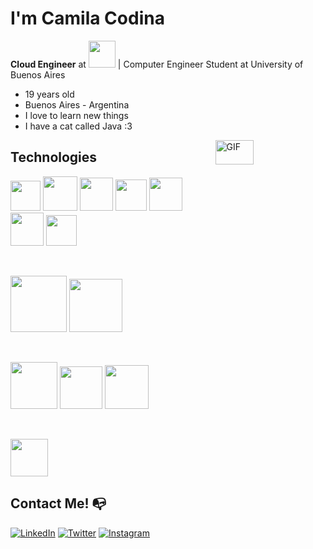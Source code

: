 # I'm Camila Codina 

**Cloud Engineer** at <img src="https://media.giphy.com/media/1oEtaaHzJRlLAa3MG8/giphy.gif" width="43"> | Computer Engineer Student at University of Buenos Aires

- 19 years old 
- Buenos Aires - Argentina 
- I love to learn new things 
- I have a cat called Java :3 

<img width = "35%" align="right" alt="GIF" height="10%" src="https://media.giphy.com/media/LmNwrBhejkK9EFP504/giphy.gif" />


## Technologies

<!--Desarrollo-->
<p align="left">
<img src="https://upload.wikimedia.org/wikipedia/commons/thumb/c/c3/Python-logo-notext.svg/600px-Python-logo-notext.svg.png" width="48">
<img src="https://cdn.iconscout.com/icon/free/png-512/c-programming-569564.png" width="55">
<img src="https://midu.dev/images/tags/node.png" width="53">
<img src="https://impact-hr.com/wp-content/uploads/2017/04/javascript_round.png" width="50">
<img src="https://cdn.pixabay.com/photo/2017/08/05/11/16/logo-2582748_960_720.png" width="53">
<img src="https://cdn.pixabay.com/photo/2017/08/05/11/16/logo-2582747_1280.png" width="53">
<img src="https://cdn.iconscout.com/icon/free/png-256/bootstrap-7-1175254.png" width="49">
</p>
<br>

<!--DevOps-->
<p align="left">
<img width="90" src="https://miro.medium.com/max/5200/0*pKLAVm71xwJa8vJz.png"> 
<img width="85" src="https://git-scm.com/images/logos/downloads/Git-Logo-2Color.png">
</p>
<br>

<!--Arquitectura-->
<p align="left">
<img height=75px src="https://blogs.encamina.com/por-una-nube-sostenible/wp-content/uploads/sites/19/2015/11/docker-logo.png">
<img height=68px src="https://d1.awsstatic.com/PAC/kuberneteslogo.eabc6359f48c8e30b7a138c18177f3fd39338e05.png">
<img height=70px src="https://upload.wikimedia.org/wikipedia/commons/3/3a/OpenShift-LogoType.svg">
</p>
<br>

<p align="left"><img src="https://itconnect.lat/portal/wp-content/uploads/2019/08/IBM-Cloud.png" height=60px></p>


## Contact Me! :mailbox_with_no_mail:

<a href="https://www.linkedin.com/in/camila-codina-48ab64193/" target="_blank"><img src="https://img.shields.io/badge/LinkedIn-%230077B5.svg?&style=flat-square&logo=linkedin&logoColor=white" alt="LinkedIn"></a>
<a href="https://twitter.com/CamyCodi" target="_blank"><img src="https://img.shields.io/badge/-Twitter-1da1f2?style=flat-square&labelColor=1da1f2&logo=twitter&logoColor=white" alt="Twitter"></a>
<a href="https://www.instagram.com/camy.code/" target="_blank"><img src="https://img.shields.io/badge/Instagram-%23E4405F.svg?&style=flat-square&logo=instagram&logoColor=white" alt="Instagram"></a>

